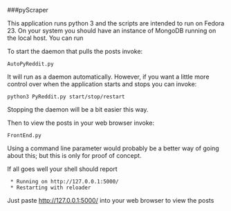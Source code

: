 ###pyScraper

This application runs python 3 and the scripts are intended to run on Fedora 23. On your system you should have an instance of MongoDB running on the local host. You can run

To start the daemon that pulls the posts invoke:
```{r, engine='bash', count_lines}
AutoPyReddit.py
```
It will run as a daemon automatically. However, if you want a little more control over when the application starts and stops you can invoke:
```{r, engine='bash', count_lines}
python3 PyReddit.py start/stop/restart
```
Stopping the daemon will be a bit easier this way.

Then to view the posts in your web browser invoke:
```{r, engine='bash', count_lines}
FrontEnd.py
```

Using a command line parameter would probably be a better way of going about this; but this is only for proof of concept.

If all goes well your shell should report
```{r, engine='bash', count_lines}
 * Running on http://127.0.0.1:5000/
 * Restarting with reloader
```

Just paste http://127.0.0.1:5000/ into your web browser to view the posts
